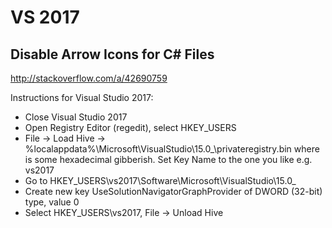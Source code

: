 # VS 2017

## Disable Arrow Icons for C# Files

http://stackoverflow.com/a/42690759

Instructions for Visual Studio 2017:

- Close Visual Studio 2017
- Open Registry Editor (regedit), select HKEY_USERS
- File → Load Hive → %localappdata%\Microsoft\VisualStudio\15.0_<id>\privateregistry.bin where <id> is some hexadecimal gibberish. Set Key Name to the one you like e.g. vs2017
- Go to HKEY_USERS\vs2017\Software\Microsoft\VisualStudio\15.0_<id>
- Create new key UseSolutionNavigatorGraphProvider of DWORD (32-bit) type, value 0
- Select HKEY_USERS\vs2017, File → Unload Hive
